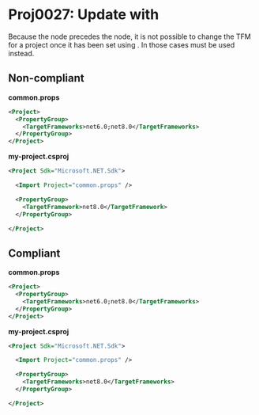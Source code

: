 # Proj0027: Update <TargetFrameworks> with <TargetFrameworks>
Because the <TargetFrameworks> node precedes the <TargetFramework> node, it is
not possible to change the TFM for a project once it has been set using
<TargetFramework>. In those cases <TargetFrameworks> must be used instead.

## Non-compliant
**common.props**
``` XML
<Project>
  <PropertyGroup>
    <TargetFrameworks>net6.0;net8.0</TargetFrameworks>
  </PropertyGroup>
</Project>
```

**my-project.csproj**
``` XML
<Project Sdk="Microsoft.NET.Sdk">

  <Import Project="common.props" />

  <PropertyGroup>
    <TargetFramework>net8.0</TargetFramework>
  </PropertyGroup>

</Project>
```

## Compliant
**common.props**
``` XML
<Project>
  <PropertyGroup>
    <TargetFrameworks>net6.0;net8.0</TargetFrameworks>
  </PropertyGroup>
</Project>
```

**my-project.csproj**
``` XML
<Project Sdk="Microsoft.NET.Sdk">

  <Import Project="common.props" />

  <PropertyGroup>
    <TargetFrameworks>net8.0</TargetFrameworks>
  </PropertyGroup>

</Project>
```

